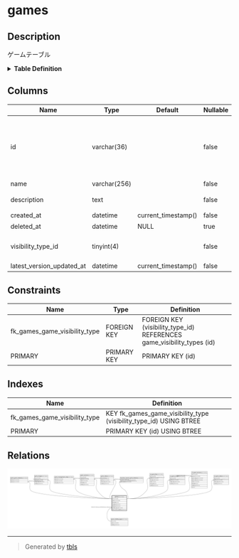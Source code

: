 # games

## Description

ゲームテーブル

<details>
<summary><strong>Table Definition</strong></summary>

```sql
CREATE TABLE `games` (
  `id` varchar(36) NOT NULL,
  `name` varchar(256) NOT NULL,
  `description` text NOT NULL,
  `created_at` datetime NOT NULL DEFAULT current_timestamp(),
  `deleted_at` datetime DEFAULT NULL,
  `visibility_type_id` tinyint(4) NOT NULL,
  `latest_version_updated_at` datetime NOT NULL DEFAULT current_timestamp(),
  PRIMARY KEY (`id`),
  KEY `fk_games_game_visibility_type` (`visibility_type_id`),
  CONSTRAINT `fk_games_game_visibility_type` FOREIGN KEY (`visibility_type_id`) REFERENCES `game_visibility_types` (`id`)
) ENGINE=InnoDB DEFAULT CHARSET=utf8mb4
```

</details>

## Columns

| Name | Type | Default | Nullable | Children | Parents | Comment |
| ---- | ---- | ------- | -------- | -------- | ------- | ------- |
| id | varchar(36) |  | false | [game_genre_relations](game_genre_relations.md) [game_images](game_images.md) [game_management_roles](game_management_roles.md) [game_versions](game_versions.md) [game_videos](game_videos.md) [launcher_version_game_relations](launcher_version_game_relations.md) [v2_game_files](v2_game_files.md) [v2_game_images](v2_game_images.md) [v2_game_versions](v2_game_versions.md) [v2_game_videos](v2_game_videos.md) |  | ゲームUUID |
| name | varchar(256) |  | false |  |  | ゲーム名 |
| description | text |  | false |  |  | ゲームの説明 |
| created_at | datetime | current_timestamp() | false |  |  | 作成日時 |
| deleted_at | datetime | NULL | true |  |  | 削除日時 |
| visibility_type_id | tinyint(4) |  | false |  | [game_visibility_types](game_visibility_types.md) | ゲームの公開範囲のID |
| latest_version_updated_at | datetime | current_timestamp() | false |  |  |  |

## Constraints

| Name | Type | Definition |
| ---- | ---- | ---------- |
| fk_games_game_visibility_type | FOREIGN KEY | FOREIGN KEY (visibility_type_id) REFERENCES game_visibility_types (id) |
| PRIMARY | PRIMARY KEY | PRIMARY KEY (id) |

## Indexes

| Name | Definition |
| ---- | ---------- |
| fk_games_game_visibility_type | KEY fk_games_game_visibility_type (visibility_type_id) USING BTREE |
| PRIMARY | PRIMARY KEY (id) USING BTREE |

## Relations

![er](games.svg)

---

> Generated by [tbls](https://github.com/k1LoW/tbls)
